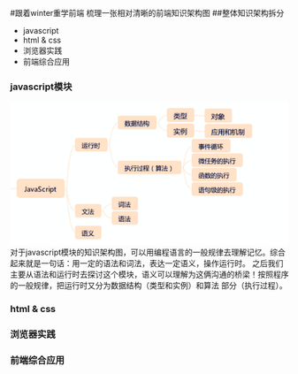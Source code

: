 #跟着winter重学前端
梳理一张相对清晰的前端知识架构图
##整体知识架构拆分
*   javascript
*   html & css
*   浏览器实践
*   前端综合应用
### javascript模块
![javascript知识架构图](/images/front-end/1.png)
对于javascript模块的知识架构图，可以用编程语言的一般规律去理解记忆。综合起来就是一句话：用一定的语法和词法，表达一定语义，操作运行时。
之后我们主要从语法和运行时去探讨这个模块，语义可以理解为这俩沟通的桥梁！按照程序的一般规律，把运行时又分为数据结构（类型和实例）和算法
部分（执行过程）。
### html & css
### 浏览器实践
### 前端综合应用